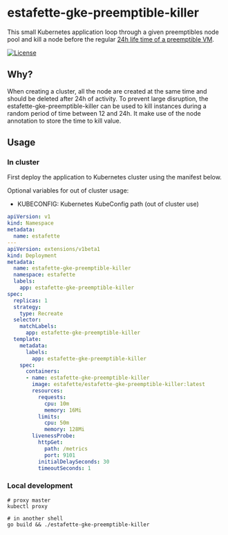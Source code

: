 # estafette-gke-preemptible-killer

This small Kubernetes application loop through a given preemptibles node pool and kill a node before the regular [24h
life time of a preemptible VM](https://cloud.google.com/compute/docs/instances/preemptible#limitations).

[![License](https://img.shields.io/github/license/estafette/estafette-gke-preemptible-killer.svg)](https://github.com/estafette/estafette-gke-preemptible-killer/blob/master/LICENSE)


## Why?

When creating a cluster, all the node are created at the same time and should be deleted after 24h of activity. To
prevent large disruption, the estafette-gke-preemptible-killer can be used to kill instances during a random period
of time between 12 and 24h. It make use of the node annotation to store the time to kill value.


## Usage

### In cluster

First deploy the application to Kubernetes cluster using the manifest below.

Optional variables for out of cluster usage:

- KUBECONFIG: Kubernetes KubeConfig path (out of cluster use)


```yaml
apiVersion: v1
kind: Namespace
metadata:
  name: estafette
---
apiVersion: extensions/v1beta1
kind: Deployment
metadata:
  name: estafette-gke-preemptible-killer
  namespace: estafette
  labels:
    app: estafette-gke-preemptible-killer
spec:
  replicas: 1
  strategy:
    type: Recreate
  selector:
    matchLabels:
      app: estafette-gke-preemptible-killer
  template:
    metadata:
      labels:
        app: estafette-gke-preemptible-killer
    spec:
      containers:
      - name: estafette-gke-preemptible-killer
        image: estafette/estafette-gke-preemptible-killer:latest
        resources:
          requests:
            cpu: 10m
            memory: 16Mi
          limits:
            cpu: 50m
            memory: 128Mi
        livenessProbe:
          httpGet:
            path: /metrics
            port: 9101
          initialDelaySeconds: 30
          timeoutSeconds: 1
```

### Local development

```
# proxy master
kubectl proxy

# in another shell
go build && ./estafette-gke-preemptible-killer
```
